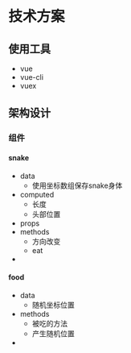 # 技术方案

## 使用工具

- vue
- vue-cli
- vuex

## 架构设计

### 组件

#### snake

- data
  - 使用坐标数组保存snake身体
- computed
  - 长度
  - 头部位置
- props
- methods
  - 方向改变
  - eat
- 

#### food

- data
  - 随机坐标位置
- methods
  - 被吃的方法
  - 产生随机位置
- 